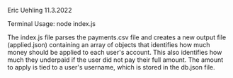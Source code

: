 Eric Uehling 
11.3.2022

Terminal Usage: node index.js

The index.js file parses the payments.csv file and creates a new output file (applied.json) containing an array of objects that identifies how much money should be applied to each user's account. This also identifies how much they underpaid if the user did not pay their full amount. The amount to apply is tied to a user's username, which is stored in the db.json file.